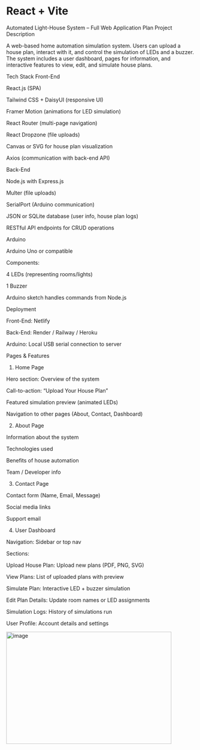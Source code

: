 # React + Vite

Automated Light-House System – Full Web Application Plan
Project Description

A web-based home automation simulation system. Users can upload a house plan, interact with it, and control the simulation of LEDs and a buzzer. The system includes a user dashboard, pages for information, and interactive features to view, edit, and simulate house plans.

Tech Stack
Front-End

React.js (SPA)

Tailwind CSS + DaisyUI (responsive UI)

Framer Motion (animations for LED simulation)

React Router (multi-page navigation)

React Dropzone (file uploads)

Canvas or SVG for house plan visualization

Axios (communication with back-end API)

Back-End

Node.js with Express.js

Multer (file uploads)

SerialPort (Arduino communication)

JSON or SQLite database (user info, house plan logs)

RESTful API endpoints for CRUD operations

Arduino

Arduino Uno or compatible

Components:

4 LEDs (representing rooms/lights)

1 Buzzer

Arduino sketch handles commands from Node.js

Deployment

Front-End: Netlify

Back-End: Render / Railway / Heroku

Arduino: Local USB serial connection to server

Pages & Features
1. Home Page

Hero section: Overview of the system

Call-to-action: “Upload Your House Plan”

Featured simulation preview (animated LEDs)

Navigation to other pages (About, Contact, Dashboard)

2. About Page

Information about the system

Technologies used

Benefits of house automation

Team / Developer info

3. Contact Page

Contact form (Name, Email, Message)

Social media links

Support email

4. User Dashboard

Navigation: Sidebar or top nav

Sections:

Upload House Plan: Upload new plans (PDF, PNG, SVG)

View Plans: List of uploaded plans with preview

Simulate Plan: Interactive LED + buzzer simulation

Edit Plan Details: Update room names or LED assignments

Simulation Logs: History of simulations run

User Profile: Account details and settings


<img width="441" height="299" alt="image" src="https://github.com/user-attachments/assets/a11f3063-0a97-4f2e-8db4-6487842c1d13" />

